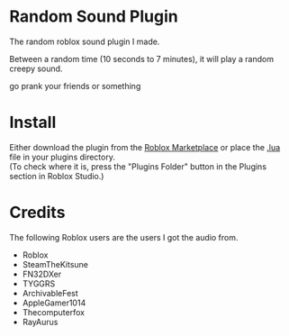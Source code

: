 # Random Sound Plugin
The random roblox sound plugin I made.

Between a random time (10 seconds to 7 minutes), it will play a random creepy sound.

go prank your friends or something

# Install

Either download the plugin from the [Roblox Marketplace](https://create.roblox.com/marketplace/asset/14429379158/Random-Sound-Plugin) or place the [.lua](The_RSP_Script.lua) file in your plugins directory. 
<br>
(To check where it is, press the "Plugins Folder" button in the Plugins section in Roblox Studio.)
# Credits
The following Roblox users are the users I got the audio from.

* Roblox
* SteamTheKitsune
* FN32DXer
* TYGGRS
* ArchivableFest
* AppleGamer1014
* Thecomputerfox
* RayAurus
